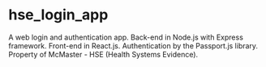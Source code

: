 # hse_login_app
A web login and authentication app.  Back-end in Node.js with Express framework.  Front-end in React.js.  Authentication by the Passport.js library. Property of McMaster - HSE (Health Systems Evidence).
